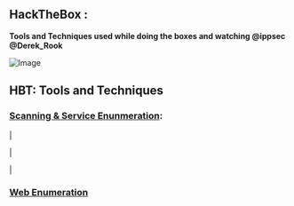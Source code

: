 ## HackTheBox : 

__Tools and Techniques used while doing the boxes and watching @ippsec @Derek_Rook__

![Image](/img/h.JPG)

HBT: Tools and Techniques
--------------------------

### [Scanning & Service Enunmeration](https://github.com/nairuzabulhul/HackTheBox/blob/master/Scanning%20%26%20Service%20Enumeration.pdf):
|

|

|


### [Web Enumeration](https://github.com/nairuzabulhul/HackTheBox/blob/master/Web%20Enumeration.pdf) 
